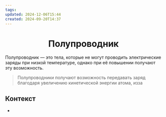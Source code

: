 ```yaml
---
tags: 
updated: 2024-12-06T15:44
created: 2024-09-20T14:37
---
```

<center> <h1> <b> Полупроводник </b> </h1> </center>
Полупроводник — это тела, которые не могут проводить электрические заряды при низкой температуре, однако при её повышении получают эту возможность.
 
> Полупроводники получают возможность передавать заряд благодаря увеличению кинетической энергии атома, изза


## Контекст
- 

